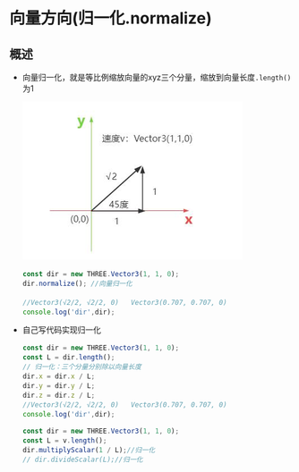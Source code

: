 # 向量方向(归一化.normalize)

## 概述

+ 向量归一化，就是等比例缩放向量的xyz三个分量，缩放到向量长度`.length()`为1

  ![向量表示速度](../images/向量表示速度.jpg)

  ```js
  const dir = new THREE.Vector3(1, 1, 0);
  dir.normalize(); //向量归一化

  //Vector3(√2/2, √2/2, 0)   Vector3(0.707, 0.707, 0)
  console.log('dir',dir);
  ```

+ 自己写代码实现归一化

  ```js
  const dir = new THREE.Vector3(1, 1, 0);
  const L = dir.length();
  // 归一化：三个分量分别除以向量长度
  dir.x = dir.x / L;
  dir.y = dir.y / L;
  dir.z = dir.z / L;
  //Vector3(√2/2, √2/2, 0)   Vector3(0.707, 0.707, 0)
  console.log('dir',dir);
  ```

  ```js
  const dir = new THREE.Vector3(1, 1, 0);
  const L = v.length();
  dir.multiplyScalar(1 / L);//归一化
  // dir.divideScalar(L);//归一化
  ```

